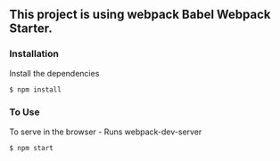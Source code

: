 
## This project is using webpack Babel Webpack Starter.

### Installation

Install the dependencies

```sh
$ npm install
```
### To Use
To serve in the browser  - Runs webpack-dev-server

```sh
$ npm start
```

